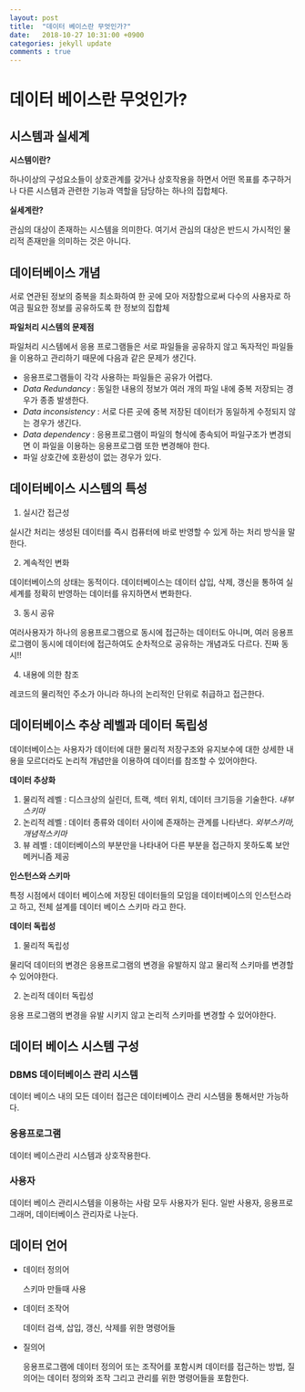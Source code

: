```yaml
---
layout: post
title:  "데이터 베이스란 무엇인가?"
date:   2018-10-27 10:31:00 +0900
categories: jekyll update
comments : true
---
```


# 데이터 베이스란 무엇인가?

## 시스템과 실세계

**시스템이란?**

하나이상의 구성요소들이 상호관계를 갖거나 상호작용을 하면서 어떤 목표를 추구하거나 다른 시스템과 관련한 기능과 역할을 담당하는 하나의 집합체다.

**실세계란?**

관심의 대상이 존재하는 시스템을 의미한다. 여기서 관심의 대상은 반드시 가시적인 물리적 존재만을 의미하는 것은 아니다.

## 데이터베이스 개념

서로 연관된 정보의 중복을 최소화하여 한 곳에 모아 저장함으로써 다수의 사용자로 하여금 필요한 정보를 공유하도록 한 정보의 집합체

**파일처리 시스템의 문제점**

파일처리 시스템에서 응용 프로그램들은 서로 파일들을 공유하지 않고 독자적인 파일들을 이용하고 관리하기 때문에 다음과 같은 문제가 생긴다.

- 응용프로그램들이 각각 사용하는 파일들은 공유가 어렵다.
- _Data Redundancy_ : 동일한 내용의 정보가 여러 개의 파일 내에 중복 저장되는 경우가 종종 발생한다.
- _Data inconsistency_ : 서로 다른 곳에 중복 저장된 데이터가 동일하게 수정되지 않는 경우가 생긴다.
- _Data dependency_ : 응용프로그램이 파일의 형식에 종속되어 파일구조가 변경되면 이 파일을 이용하는 응용프로그램 또한 변경해야 한다.
- 파일 상호간에 호환성이 없는 경우가 있다.

## 데이터베이스 시스템의 특성


1. 실시간 접근성

  실시간 처리는 생성된 데이터를 즉시 컴퓨터에 바로 반영할 수 있게 하는 처리 방식을 말한다.

2. 계속적인 변화

  데이터베이스의 상태는 동적이다. 데이터베이스는 데이터 삽입, 삭제, 갱신을 통하여 실세계를 정확히 반영하는 데이터를 유지하면서 변화한다.

3. 동시 공유

  여러사용자가 하나의 응용프로그램으로 동시에 접근하는 데이터도 아니며, 여러 응용프로그램이 동시에 데이터에 접근하여도 순차적으로 공유하는 개념과도 다르다. 진짜 동시!!

4. 내용에 의한 참조

  레코드의 물리적인 주소가 아니라 하나의 논리적인 단위로 취급하고 접근한다.

## 데이터베이스 추상 레벨과 데이터 독립성

데이터베이스는 사용자가 데이터에 대한 물리적 저장구조와 유지보수에 대한 상세한 내용을 모르더라도 논리적 개념만을 이용하여 데이터를 참조할 수 있어야한다.

**데이터 추상화**

1. 물리적 레벨 : 디스크상의 실린더, 트랙, 섹터 위치, 데이터 크기등을 기술한다. _내부스키마_
2. 논리적 레벨 : 데이터 종류와 데이터 사이에 존재하는 관계를 나타낸다. _외부스키마, 개념적스키마_
3. 뷰 레벨 : 데이터베이스의 부분만을 나타내어 다른 부분을 접근하지 못하도록 보안 메커니즘 제공

**인스턴스와 스키마**

특정 시점에서 데이터 베이스에 저장된 데이터들의 모임을 데이터베이스의 인스턴스라고 하고, 전체 설계를 데이터 베이스 스키마 라고 한다.

**데이터 독립성**

1. 물리적 독립성

 물리덕 데이터의 변경은 응용프로그램의 변경을 유발하지 않고 물리적 스키마를 변경할 수 있어야한다.

2. 논리적 데이터 독립성

 응용 프로그램의 변경을 유발 시키지 않고 논리적 스키마를 변경할 수 있어야한다.

## 데이터 베이스 시스템 구성

### DBMS 데이터베이스 관리 시스템

데이터 베이스 내의 모든 데이터 접근은 데이터베이스 관리 시스템을 통해서만 가능하다.

### 응용프로그램

데이터 베이스관리 시스템과 상호작용한다.

### 사용자

데이터 베이스 관리시스템을 이용하는 사람 모두 사용자가 된다. 일반 사용자, 응용프로그래머, 데이터베이스 관리자로 나눈다.

## 데이터 언어

- 데이터 정의어

  스키마 만들때 사용

- 데이터 조작어

  데이터 검색, 삽입, 갱신, 삭제를 위한 명령어들

- 질의어

  응용프로그램에 데이터 정의어 또는 조작어를 포함시켜 데이터를 접근하는 방법, 질의어는 데이터 정의와 조작 그리고 관리를 위한 명령어들을 포함한다.
